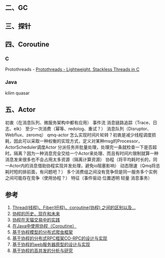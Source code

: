 


## 二、GC


## 三、探针


## 四、Coroutine
### C
Protothreads - [Protothreads - Lightweight, Stackless Threads in C](http://dunkels.com/adam/pt/index.html)

### Java
kilim
quasar


## 五、Actor
初衷（在消息队列、微服务架构中都有应用） 事件流 消息链路追踪（Trace、日志、elk） 至少一次消费（幂等、redolog、重试？）
消息队列（Disruptor、Webflux、zeromq）
qmq-actor 怎么实现时间片轮转？初衷是减少线程调度损耗，因此可以采取一种权衡的实现方式，定义对某种msg的Processor，ActorScheduler调度Actor
分派任务并批量处理，处理完一条就检查一下是否超时。隔离？因为一种消息完全交给一个Actor来处理、而且有时间片限制就算一种消息发来很多也不会占用太多资源（隔离计算资源） 协程（将平均耗时长的，同一Actor内的消息借助协程实现并发处理，避免io阻塞影响） 动态限速（Qmq将总耗时短的排前面，有问题吧？） 多个消费组之间没有竞争但是同一服务多个实例之间可能存在竞争（使用协程？）
特征（事件驱动 位置透明 轻量 消息事务）




## 参考
1. [Thread(线程)、Fiber(纤程)、coroutine(协程) 之间的区别以及...](https://blog.csdn.net/madongchunqiu/article/details/69855744)
1. [协程的历史、现在和未来](https://www.ixueshu.com/document/68735c40ec9c9a22318947a18e7f9386.html#pdfpreview)
1. [协程在天猫交易中的实践](https://wenku.baidu.com/view/92bd897fcaaedd3383c4d35d.html?from=search)
1. [在Java中使用协程（Coroutine）](http://www.blogjava.net/BlueDavy/archive/2010/01/28/311148.html)
1. [基于协程模型的分布式爬虫框架](https://www.ixueshu.com/document/e5d336e4271b8b3f318947a18e7f9386.html)
1. [基于协程的分布式RPC框架CO-RPC的设计与实现](http://www.doc88.com/p-9384812588810.html)
1. [基于协程的web服务器原型的设计与实现](http://www.doc88.com/p-2292599709635.html)
1. [基于协程的高并发的分析与研究](http://www.doc88.com/p-5955645501329.html)


